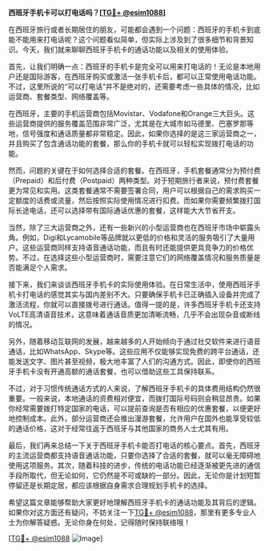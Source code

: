 **西班牙手机卡可以打电话吗？[[TG💪+ @esim1088](https://t.me/s/esim1088)]**

在西班牙旅行或者长期居住的朋友，可能都会遇到一个问题：西班牙的手机卡到底能不能用来打电话呢？这个问题看似简单，但实际上涉及到了很多细节和背景知识。今天，我们就来聊聊西班牙手机卡的通话功能以及相关的使用体验。

首先，让我们明确一点：西班牙的手机卡是完全可以用来打电话的！无论是本地用户还是国际游客，在西班牙购买或激活一张手机卡后，都可以正常使用电话功能。不过，这里所说的“可以打电话”并不是绝对的，还需要考虑一些具体的情况，比如运营商、套餐类型、网络覆盖等。

在西班牙，主要的手机运营商包括Movistar、Vodafone和Orange三大巨头。这些运营商提供的服务覆盖范围非常广泛，尤其是在大城市如马德里、巴塞罗那等地，信号强度和通话质量都非常稳定。因此，如果你选择的是这三家运营商之一，并且购买了包含通话功能的套餐，那么你的手机卡就可以轻松实现拨打电话的功能。

然而，问题的关键在于如何选择合适的套餐。在西班牙，手机套餐通常分为预付费（Prepaid）和后付费（Postpaid）两种类型。对于短期旅行者来说，预付费套餐更为常见和实用。这类套餐通常不需要签署合同，用户可以根据自己的需求购买一定额度的话费或流量，然后按照实际使用情况进行扣费。而如果你需要频繁拨打国际长途电话，还可以选择带有国际通话优惠的套餐，这样能大大节省开支。

当然，除了三大运营商之外，还有一些新兴的小型运营商也在西班牙市场中崭露头角。例如，Digi和Lycamobile等品牌就以更低的价格和灵活的服务吸引了大量用户。这些运营商同样支持语音通话功能，而且有时还能提供更具竞争力的价格优势。不过，在选择这些小型运营商时，需要注意它们的网络覆盖情况和服务质量是否能满足个人需求。

接下来，我们来谈谈西班牙手机卡的实际使用体验。在日常生活中，使用西班牙手机卡打电话的感觉其实与国内差别不大。只要确保手机卡已正确插入设备并完成了激活流程，你就可以直接拨号进行通话。值得一提的是，许多西班牙手机卡还支持VoLTE高清语音技术，这意味着通话音质更加清晰流畅，几乎不会出现杂音或断线的情况。

另外，随着移动互联网的发展，越来越多的人开始倾向于通过社交软件来进行语音通话，比如WhatsApp、Skype等。这些应用不仅能够实现免费的跨平台通话，还能发送文字、图片甚至视频，极大地丰富了人们的沟通方式。因此，即使你的西班牙手机卡没有开通高额的通话套餐，也可以借助这些工具保持联系。

不过，对于习惯传统通话方式的人来说，了解西班牙手机卡的具体费用结构仍然很重要。一般来说，本地通话的资费相对便宜，而拨打国际号码则会稍显昂贵。如果你经常需要拨打特定国家的电话，可以提前查询是否有相应的优惠套餐，以便更好地控制成本。此外，部分运营商还会推出漫游套餐，允许用户在国外也能享受较低的通话价格，这对于经常往返于西班牙与其他国家的商务人士尤其有用。

最后，我们再来总结一下关于西班牙手机卡能否打电话的核心要点。首先，西班牙的主流运营商都支持语音通话功能，只要你选择了合适的套餐，就可以毫无障碍地使用这项服务。其次，随着科技的进步，传统的电话功能已经逐渐被更先进的通信手段所取代，但无论如何，它仍然是不可或缺的一部分。因此，无论你是计划短暂停留还是长期定居，都应该根据自身需求合理规划手机卡的选择。

希望这篇文章能够帮助大家更好地理解西班牙手机卡的通话功能及其背后的逻辑。如果你对这方面还有疑问，不妨关注一下[TG💪+ @esim1088](https://t.me/s/esim1088)，那里有更多专业人士为你解答疑惑。无论你身在何处，记得随时保持联络哦！

[[TG💪+ @esim1088](https://t.me/s/esim1088) ![Image](https://i.postimg.cc/4NQfJmqS/Snipaste-2025-05-13-00-14-12.png)]